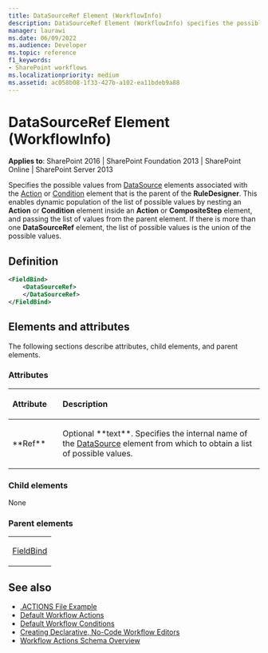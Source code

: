 ```yaml
---
title: DataSourceRef Element (WorkflowInfo)
description: DataSourceRef Element (WorkflowInfo) specifies the possible values from DataSource elements associated with the Action or Condition element.
manager: laurawi
ms.date: 06/09/2022
ms.audience: Developer
ms.topic: reference
f1_keywords:
- SharePoint workflows
ms.localizationpriority: medium
ms.assetid: ac058b08-1f33-427b-a102-ea11bdeb9a88
---
```


# DataSourceRef Element (WorkflowInfo)

**Applies to**: SharePoint 2016 | SharePoint Foundation 2013 | SharePoint Online | SharePoint Server 2013

Specifies the possible values from [DataSource](datasource-element-workflowinfo.md) elements associated with the [Action](action-element-workflowinfo.md) or [Condition](condition-element-workflowinfo.md) element that is the parent of the **RuleDesigner**. This enables dynamic population of the list of possible values by nesting an **Action** or **Condition** element inside an **Action** or **CompositeStep** element, and passing the list of values from the parent element. If there is more than one **DataSourceRef** element, the list of possible values is the union of the possible values.

## Definition

```XML
<FieldBind>
    <DataSourceRef>
    </DataSourceRef>
</FieldBind>
```

## Elements and attributes

The following sections describe attributes, child elements, and parent elements.

### Attributes

<table>
<colgroup>
<col width="20%" />
<col width="80%" />
</colgroup>
<thead>
<tr class="header">
<th align="left"><p>Attribute</p></th>
<th align="left"><p>Description</p></th>
</tr>
</thead>
<tbody>
<tr class="odd">
<td align="left"><p>**Ref**</p></td>
<td align="left"><p>Optional **text**. Specifies the internal name of the <a href="datasource-element-workflowinfo.md">DataSource</a> element from which to obtain a list of possible values.</p></td>
</tr>
</tbody>
</table>

### Child elements

None

### Parent elements

<table>
<colgroup>
<col width="100%" />
</colgroup>
<tbody>
<tr class="odd">
<td align="left"><p><a href="fieldbind-element-workflowinfo.md">FieldBind</a></p></td>
</tr>
</tbody>
</table>


## See also

- [.ACTIONS File Example](actions-file-example-workflowinfo.md)
- [Default Workflow Actions](default-workflow-actions-workflowinfo.md)
- [Default Workflow Conditions](default-workflow-conditions-workflowinfo.md)
- [Creating Declarative, No-Code Workflow Editors](https://msdn.microsoft.com/library/office/bb417436.aspx)
- [Workflow Actions Schema Overview](https://msdn.microsoft.com/library/office/bb897626.aspx)

